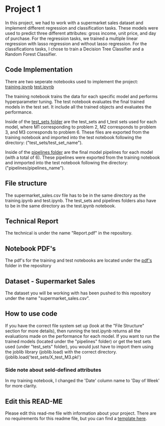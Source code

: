 # Project 1

In this project, we had to work with a supermarket sales dataset and implement different regression and classification tasks. These models were used to predict three different attributes: gross income, unit price, and day of purchase. 
For the regression tasks, we trained a multiple linear regression with lasso regression and without lasso regression.
For the classifications tasks, I chose to train a Decision Tree Classifier and a Random Forest Classifier. 

## Code Implementation 
There are two seperate notebooks used to implement the project: 
[training.ipynb](https://github.com/UF-Applied-ML-Systems-F22/project-1-dianas11xx/blob/main/training.ipynb)
[test.ipynb](https://github.com/UF-Applied-ML-Systems-F22/project-1-dianas11xx/blob/main/test.ipynb)

The training notebook trains the data for each specific model and performs hyperparameter tuning.
The test notebook evaluates the final trained models in the test set. It include all the trained objects and evaluates the performance.

Inside of the [test_sets folder](https://github.com/UF-Applied-ML-Systems-F22/project-1-dianas11xx/tree/main/test_sets)
are the test_sets and t_test sets used for each model, where M1 corresponding to problem 2, M2 corresponds to problem 3, and M3 corresponds to problem 6. These files are exported from the training notebook and imported into the test notebook following the directory: ("test_sets/test_set_name").

Inside of the [pipelines folder](https://github.com/UF-Applied-ML-Systems-F22/project-1-dianas11xx/tree/main/pipelines)
are the final model pipelines for each model (with a total of 6). These pipelines were exported from the training notebook and inmported into the test notebook following the directory: ("pipelines/pipelines_name").

## File structure
The supermarket_sales.csv file has to be in the same directory as the training.ipynb and test.ipynb.
The test_sets and pipelines folders also have to be in the same directory as the test.ipynb notebook.
## Technical Report
The technical is under the name "Report.pdf" in the repository.
## Notebook PDF's
The pdf's for the training and test notebooks are located under the [pdf's](https://github.com/UF-Applied-ML-Systems-F22/project-1-dianas11xx/tree/main/pdf's) folder in the repository
## Dataset - Supermarket Sales

The dataset you will be working with has been pushed to this repository under the name "supermarket_sales.csv".

## How to use code
If you have the correct file system set up (look at the "File Structure" section for more details), then running the test.ipynb returns all the evaluations made on the performance for each model. 
If you want to run the trained models (located under the "pipelines" folder) or get the test sets used (under "test_sets" folder), you would just have to import them using the joblib library (joblib.load) with the correct directory. (joblib.load('test_sets/X_test_M3.pkl')

### Side note about seld-defined attributes
In my training notebook, I changed the 'Date' column name to 'Day of Week' for more clarity. 
## Edit this READ-ME

Please edit this read-me file with information about your project. There are no requirements for this readme file, but you can find a [template here](https://github.com/catiaspsilva/README-template).
